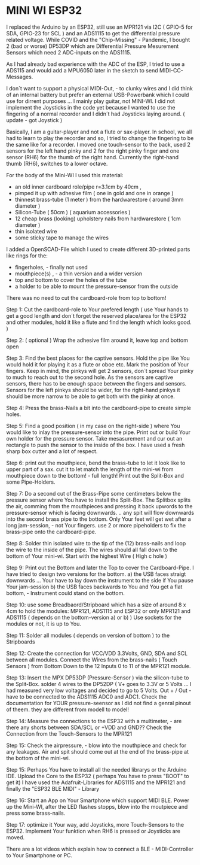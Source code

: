 # MINI WI ESP32

I replaced the Arduino by an ESP32, still use an MPR121 via I2C ( GPIO-5 for SDA, GPIO-23 for SCL ) and an ADS1115 to get the differential pressure related voltage.
While COVID and the "Chip-Missing" - Pandemic, I bought 2 (bad or worse) DP53DP which are Differential Pressure Mesurement Sensors which need 2 ADC-inputs on the ADS1115.

As I had already bad experience with the ADC of the ESP, I tried to use a ADS115 and would add a MPU6050 later in the sketch to send MIDI-CC-Messages.

I don´t want to support a physical MIDI-Out, - to clunky wires and I did think of an internal battery but prefer an external USB-Powerbank which I could use for dirrent purposes ... I mainly play guitar, not MINI-WI. I did not implement the Joysticks in the code yet because I wanted to use the fingering of a normal recorder and I didn´t had Joysticks laying around. ( update - got Joystick )

Basically, I am a guitar-player and not a flute or sax-player. In school, we all had to learn to play the recorder and so, I tried to change the fingering to be the same like for a recorder.
I moved one touch-sensor to the back, used 2 sensors for the left hand pinky and 2 for the right pinky finger and one sensor (RH6) for the thumb of the right hand. 
Currently the right-hand thumb (RH6), switches to a lower octave.

For the body of the Mini-WI I used this material:
- an old inner cardboard role/pipe r=3.1cm by 40cm , 
- pimped it up with adhesive film ( one in gold and one in orange )
- thinnest brass-tube (1 meter ) from the hardwarestore ( around 3mm diameter )
- Silicon-Tube ( 50cm ) ( aquarium accessories )
- 12 cheap brass (looking) upholstery nails from hardwarestore ( 1cm diameter )
- thin isolated wire
- some sticky tape to manage the wires

I added a OpenSCAD-File which I used to create different 3D-printed parts like rings for the:
- fingerholes, - finally not used
- mouthpiece(s) , - a thin version and a wider version 
- top and bottom to cover the holes of the tube
- a holder to be able to mount the pressure-sensor from the outside

There was no need to cut the cardboard-role from top to bottom! 

Step 1:
Cut the cardboard-role to Your prefered length ( use Your hands to get a good length and don´t forget the reserved place/area for the ESP32 and other modules, hold it like a flute and find the length which looks good. )

Step 2: ( optional )
Wrap the adhesive film around it, leave top and bottom open

Step 3: 
Find the best places for the captive sensors. Hold the pipe like You would hold it for playing it as a flute or oboe etc.
Mark the position of Your fingers. Keep in mind, the pinkys will get 2 sensors, don´t spread Your pinky to much to reach out to the second hole.
As the sensors are captive sensors, there has to be enough space between the fingers and sensors.
Sensors for the left pinkys should be wider, for the right-hand pinkys it should be more narrow to be able to get both with the pinky at once.

Step 4:
Press the brass-Nails a bit into the cardboard-pipe to create simple holes.

Step 5:
Find a good position ( in my case on the right-side ) where You would like to inlay the pressure-sensor into the pipe.
Print out or build Your own holder for the pressure sensor. Take mesasurement and cur out an rectangle to push the sensor to the inside of the box. 
I have used a fresh sharp box cutter and a lot of respect.

Step 6:
print out the mouthpiece, bend the brass-tube to let it look like to upper part of a sax.
cut it  to let match the length of the mini-wi from mouthpiece down to the bottom! - full length!
Print out the Split-Box and some Pipe-Holders.

Step 7:
Do a second cut of the Brass-Pipe some centimeters below the pressure sensor where You have to install the Split-Box.
The Splitbox splits the air, comming from the mouthpieces and pressing it back upwords to the pressure-sensor which is facing downwards. 
.. any spit will flow downwards into the second brass pipe to the bottom.
Only Your feet will get wet after a long jam-session, - not Your fingers.
use 2 or more pipeholders to fix the brass-pipe onto the cardboard-pipe.

Step 8:
Solder thin isolated wire to the tip of the (12) brass-nails and loop the wire to the inside of the pipe. 
The wires should all fall down to the bottom of Your mini-wi.
Start with the highest Wire ( High c hole )

Step 9:
Print out the Bottom and later the Top to cover the Cardboard-Pipe.
I have tried to design two versions for the bottom. 
a) the USB faces straigt downwards ... Your have to lay down the instrument to the side if You pause Your jam-session
b) the USB faces backwards to You and You get a flat bottom, - Instrument could stand on the bottom.

Step 10:
use some Breadbaord/Stripboard which has a size of around 8 x 4cm to hold the modules:
MPR121, ADS1115 and ESP32 or only MPR121 and ADS1115 ( depends on the bottom-version a) or b) ) 
Use sockets for the modules or not, it is up to You.

Step 11:
Solder all modules ( depends on version of bottom ) to the Stripboards

Step 12:
Create the connection for VCC/VDD 3.3Volts, GND, SDA and SCL between all modules.
Connect the Wires from the brass-nails ( Touch Sensors ) from Bottom Down to the 12 Inputs 0 to 11 of the MPR121 module.

Step 13: 
Insert the MPX DP53DP (Pressure-Sensor ) via the silicon-tube to the Split-Box.
solder 4 wires to the DP52DP ( V+ goes to 3.3V or 5 Volts ...  I had measured very low voltages and decided to go to 5 Volts.
Out + / Out - have to be connected to the ADS1115 ADC0 and ADC1.
Check the documentation for YOUR pressure-seensor as I did not find a genral pinout of theem. they are different from modell to model!

Step 14:
Measure the connections to the ESP32 with a multimeter, - are there any shorts between SDA/SCL or +VDD and GND??
Check the Connection from the Touch-Sensors to the MPR121

Step 15:
Check the airpressure, - blow into the mouthpiece and check for any leakages. Air and spit should come out at the end of the brass-pipe at the bottom of the mini-wi.

Step 15:
Perhaps You have to install all the needed librarys or the Arduino IDE.
Upload the Core to the ESP32 ( perhaps You have to press "BOOT" to get it) 
I have used the Adafruit-Libraries for ADS1115 and the MPR121 and finally the "ESP32 BLE MIDI" - Library

Step 16:
Start an App on Your Smartphone which support MIDI BLE. 
Power up the Mini-WI, after the LED flashes stopps, blow into the moutpiece and press some brass-nails.

Step 17:
optimize it Your way, add Joysticks, more Touch-Sensors to the ESP32. 
Implement Your funktion when RH6 is pressed or Joysticks are moved.

There are a lot videos which explain how to connect a BLE - MIDI-Controller to Your Smartphone or PC.
